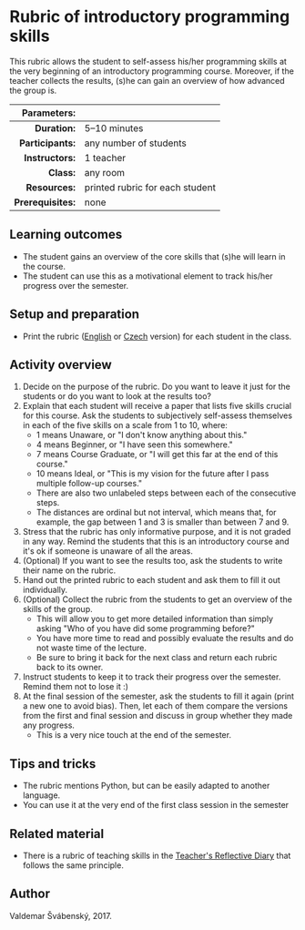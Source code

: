 # Rubric of introductory programming skills

This rubric allows the student to self-assess his/her programming skills at the very beginning of an introductory programming course. Moreover, if the teacher collects the results, (s)he can gain an overview of how advanced the group is.

| Parameters:        |                                 |
| -----------------: | :------------------------------ |
| **Duration:**      | 5–10 minutes                    |
| **Participants:**  | any number of students          |
| **Instructors:**   | 1 teacher                       |
| **Class:**         | any room                        |
| **Resources:**     | printed rubric for each student |
| **Prerequisites:** | none                            |

## Learning outcomes

* The student gains an overview of the core skills that (s)he will learn in the course.
* The student can use this as a motivational element to track his/her progress over the semester.

## Setup and preparation

* Print the rubric \([English](rubric-en.pdf) or [Czech](rubric-cs.pdf) version\) for each student in the class.

## Activity overview

1. Decide on the purpose of the rubric. Do you want to leave it just for the students or do you want to look at the results too?
2. Explain that each student will receive a paper that lists five skills crucial for this course. Ask the students to subjectively self-assess themselves in each of the five skills on a scale from 1 to 10, where:
    * 1 means Unaware, or "I don't know anything about this."
    * 4 means Beginner, or "I have seen this somewhere."
    * 7 means Course Graduate, or "I will get this far at the end of this course."
    * 10 means Ideal, or "This is my vision for the future after I pass multiple follow-up courses."
    * There are also two unlabeled steps between each of the consecutive steps.
    * The distances are ordinal but not interval, which means that, for example, the gap between 1 and 3 is smaller than between 7 and 9.
3. Stress that the rubric has only informative purpose, and it is not graded in any way. Remind the students that this is an introductory course and it's ok if someone is unaware of all the areas.
4. (Optional) If you want to see the results too, ask the students to write their name on the rubric.
5. Hand out the printed rubric to each student and ask them to fill it out individually.
6. (Optional) Collect the rubric from the students to get an overview of the skills of the group.
	* This will allow you to get more detailed information than simply asking "Who of you have did some programming before?"
	* You have more time to read and possibly evaluate the results and do not waste time of the lecture.
	* Be sure to bring it back for the next class and return each rubric back to its owner.
7. Instruct students to keep it to track their progress over the semester. Remind them not to lose it :)
8. At the final session of the semester, ask the students to fill it again (print a new one to avoid bias). Then, let each of them compare the versions from the first and final session and discuss in group whether they made any progress.
	* This is a very nice touch at the end of the semester.

## Tips and tricks

* The rubric mentions Python, but can be easily adapted to another language.
* You can use it at the very end of the first class session in the semester

## Related material

* There is a rubric of teaching skills in the [Teacher's Reflective Diary](https://github.com/teaching-lab/reflective-diary) that follows the same principle.

## Author

Valdemar Švábenský, 2017.
